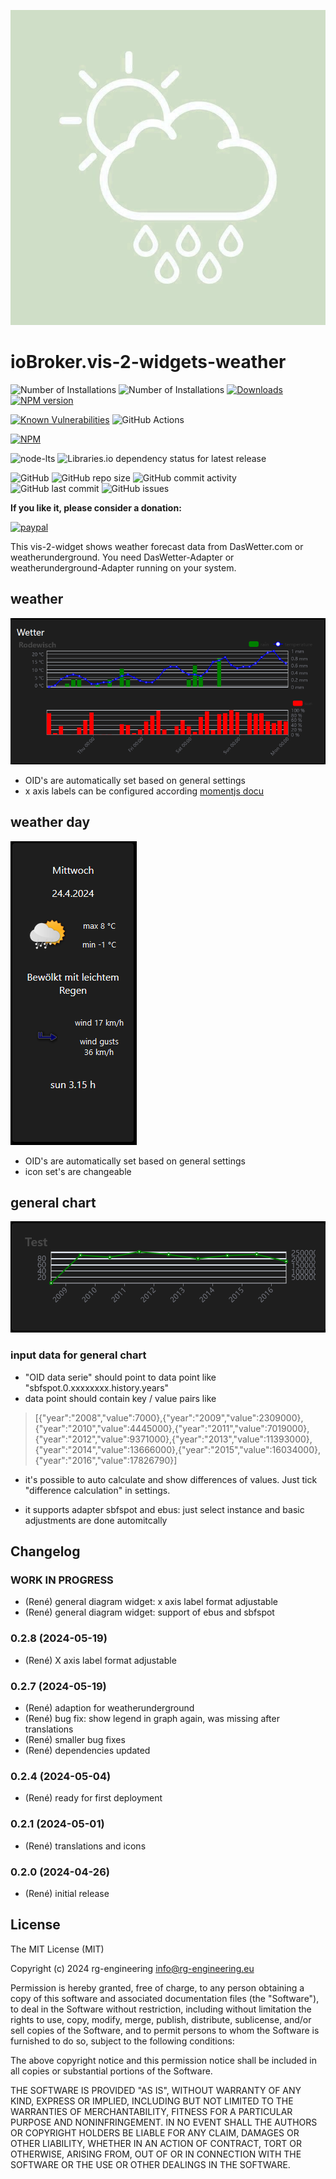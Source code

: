 ![Logo](admin/vis-2-widgets-weather.png)
# ioBroker.vis-2-widgets-weather



![Number of Installations](http://iobroker.live/badges/vis-2-widgets-weather-installed.svg) ![Number of Installations](http://iobroker.live/badges/vis-2-widgets-weather-stable.svg)
[![Downloads](https://img.shields.io/npm/dm/iobroker.vis-2-widgets-weather.svg)](https://www.npmjs.com/package/iobroker.vis-2-widgets-weather)
[![NPM version](http://img.shields.io/npm/v/iobroker.vis-2-widgets-weather.svg)](https://www.npmjs.com/package/iobroker.vis-2-widgets-weather)

[![Known Vulnerabilities](https://snyk.io/test/github/rg-engineering/ioBroker.vis-2-widgets-weather/badge.svg)](https://snyk.io/test/github/rg-engineering/ioBroker.vis-2-widgets-weather)
![GitHub Actions](https://github.com/rg-engineering/ioBroker.vis-2-widgets-weather/workflows/Test%20and%20Release/badge.svg)

[![NPM](https://nodei.co/npm/iobroker.vis-2-widgets-weather.png?downloads=true)](https://nodei.co/npm/iobroker.vis-2-widgets-weather/)

![node-lts](https://img.shields.io/node/v-lts/iobroker.vis-2-widgets-weather?style=flat-square)
![Libraries.io dependency status for latest release](https://img.shields.io/librariesio/release/npm/iobroker.vis-2-widgets-weather?label=npm%20dependencies&style=flat-square)

![GitHub](https://img.shields.io/github/license/rg-engineering/ioBroker.vis-2-widgets-weather?style=flat-square)
![GitHub repo size](https://img.shields.io/github/repo-size/rg-engineering/ioBroker.vis-2-widgets-weather?logo=github&style=flat-square)
![GitHub commit activity](https://img.shields.io/github/commit-activity/m/rg-engineering/ioBroker.vis-2-widgets-weather?logo=github&style=flat-square)
![GitHub last commit](https://img.shields.io/github/last-commit/rg-engineering/ioBroker.vis-2-widgets-weather?logo=github&style=flat-square)
![GitHub issues](https://img.shields.io/github/issues/rg-engineering/ioBroker.vis-2-widgets-weather?logo=github&style=flat-square)


**If you like it, please consider a donation:**
                                                                          
[![paypal](https://www.paypalobjects.com/en_US/DK/i/btn/btn_donateCC_LG.gif)](https://www.paypal.com/donate/?hosted_button_id=34ESBMJ932QZC) 

This vis-2-widget shows weather forecast data from DasWetter.com or weatherunderground.
You need DasWetter-Adapter or weatherunderground-Adapter running on your system.

## weather
![widget_weather.PNG](./doc/widget_weather.PNG)

* OID's are automatically set based on general settings
* x axis labels can be configured according [momentjs docu](http://momentjs.com/docs/#/displaying/format/) 

## weather day
![widget_weather_day.PNG](./doc/widget_weather_day.PNG)


* OID's are automatically set based on general settings
* icon set's are changeable

## general chart

![widget_general_chart.PNG](./doc/widget_general_chart.PNG)



### input data for general chart

* "OID data serie" should point to data point like "sbfspot.0.xxxxxxxx.history.years"
* data point should contain key / value pairs like

> [{"year":"2008","value":7000},{"year":"2009","value":2309000},{"year":"2010","value":4445000},{"year":"2011","value":7019000},{"year":"2012","value":9371000},{"year":"2013","value":11393000},{"year":"2014","value":13666000},{"year":"2015","value":16034000},{"year":"2016","value":17826790}]

* it's possible to auto calculate and show differences of values. Just tick "difference calculation" in settings.

* it supports adapter sbfspot and ebus: just select instance and basic adjustments are done automitcally

<!--
    ### **WORK IN PROGRESS**
-->
## Changelog

 ### **WORK IN PROGRESS**
 * (René) general diagram widget: x axis label format adjustable
 * (René) general diagram widget: support of ebus and sbfspot


### 0.2.8 (2024-05-19)
* (René) X axis label format adjustable

### 0.2.7 (2024-05-19)
* (René) adaption for weatherunderground
* (René) bug fix: show legend in graph again, was missing after translations
* (René) smaller bug fixes
* (René) dependencies updated

### 0.2.4 (2024-05-04)
* (René) ready for first deployment

### 0.2.1 (2024-05-01)
* (René) translations and icons

### 0.2.0 (2024-04-26)
* (René) initial release

## License
The MIT License (MIT)

Copyright (c) 2024 rg-engineering <info@rg-engineering.eu>

Permission is hereby granted, free of charge, to any person obtaining a copy
of this software and associated documentation files (the "Software"), to deal
in the Software without restriction, including without limitation the rights
to use, copy, modify, merge, publish, distribute, sublicense, and/or sell
copies of the Software, and to permit persons to whom the Software is
furnished to do so, subject to the following conditions:

The above copyright notice and this permission notice shall be included in
all copies or substantial portions of the Software.

THE SOFTWARE IS PROVIDED "AS IS", WITHOUT WARRANTY OF ANY KIND, EXPRESS OR
IMPLIED, INCLUDING BUT NOT LIMITED TO THE WARRANTIES OF MERCHANTABILITY,
FITNESS FOR A PARTICULAR PURPOSE AND NONINFRINGEMENT. IN NO EVENT SHALL THE
AUTHORS OR COPYRIGHT HOLDERS BE LIABLE FOR ANY CLAIM, DAMAGES OR OTHER
LIABILITY, WHETHER IN AN ACTION OF CONTRACT, TORT OR OTHERWISE, ARISING FROM,
OUT OF OR IN CONNECTION WITH THE SOFTWARE OR THE USE OR OTHER DEALINGS IN
THE SOFTWARE.
